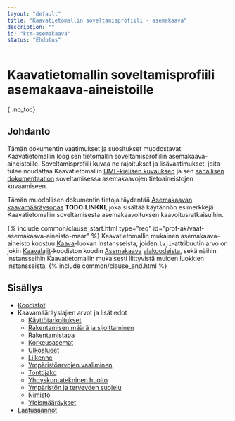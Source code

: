 ```yaml
---
layout: "default"
title: "Kaavatietomallin soveltamisprofiili - asemakaava"
description: ""
id: "ktm-asemakaava"
status: "Ehdotus"
---
```

# Kaavatietomallin soveltamisprofiili asemakaava-aineistoille
{:.no_toc}

## Johdanto

Tämän dokumentin vaatimukset ja suositukset muodostavat Kaavatietomallin loogisen tietomallin soveltamisprofiilin asemakaava-aineistoille. Soveltamisprofiili kuvaa ne rajoitukset ja lisävaatimukset, joita tulee noudattaa Kaavatietomallin [UML-kielisen kuvauksen](../../looginenmalli/uml/) ja sen [sanallisen dokumentaation](../../looginenmalli/dokumentaatio/) soveltamisessa asemakaavojen tietoaineistojen kuvaamiseen.

Tämän muodollisen dokumentin tietoja täydentää [Asemakaavan kaavamääräysopas]() **TODO:LINKKI**, joka sisältää käytännön esimerkkejä Kaavatietomallin soveltamisesta asemakaavoituksen kaavoitusratkaisuihin.

{% include common/clause_start.html type="req" id="prof-ak/vaat-asemakaava-aineisto-maar" %}
Kaavatietomallin mukainen asemakaava-aineisto koostuu [Kaava](../../looginenmalli/dokumentaatio/#kaava)-luokan instansseista, joiden ```laji```-attribuutin arvo on jokin [Kaavalajit]()-koodiston koodin [Asemakaava](http://uri.suomi.fi/codelist/rytj/RY_Kaavalaji/code/3) [alakoodeista](../../looginenmalli/elinkaarisaannot.html#elinkaari-vaat-alakoodi-maar), sekä näihin instansseihin Kaavatietomallin mukaisesti liittyvistä muiden luokkien instansseista.
{% include common/clause_end.html %}

## Sisällys

* [Koodistot](./koodistot.html)
* Kaavamääräyslajien arvot ja lisätiedot
   * [Käyttötarkoitukset](./kaavamaarayslajit/kayttotarkoitukset.html)
   * [Rakentamisen määrä ja sijoittaminen](./kaavamaarayslajit/rakentamisen-maara-sijoittaminen.html)
   * [Rakentamistapa](./kaavamaarayslajit/rakentamistapa.html)
   * [Korkeusasemat](./kaavamaarayslajit/korkeusasema.html)
   * [Ulkoalueet](./kaavamaarayslajit/ulkoalueet.html)
   * [Liikenne](./kaavamaarayslajit/liikenne.html)
   * [Ympäristöarvojen vaaliminen](./kaavamaarayslajit/ymparistoarvojen-vaaliminen.html)
   * [Tonttijako](./kaavamaarayslajit/tonttijako.html)
   * [Yhdyskuntatekninen huolto](./kaavamaarayslajit/yhdyskuntatekninen-huolto.html)
   * [Ympäristön ja terveyden suojelu](./kaavamaarayslajit/ympariston-ja-terveyden-suojelu.html)
   * [Nimistö](./kaavamaarayslajit/nimistö.html)
   * [Yleismääräykset](./kaavamaarayslajit/yleismaaraykset.html)
* [Laatusäännöt](./laatusaannot.html)